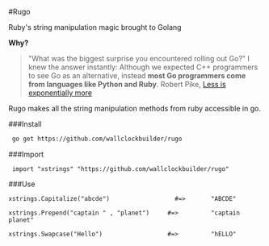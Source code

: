 #Rugo

Ruby's string manipulation magic brought to Golang

**Why?**
>  "What was the biggest surprise you encountered rolling out Go?" I knew the answer instantly: Although we expected C++ programmers to see Go as an alternative, instead **most Go programmers come from languages like Python and Ruby**. 
 Robert Pike, [Less is exponentially more](http://commandcenter.blogspot.com/2012/06/less-is-exponentially-more.html)

Rugo makes all the string manipulation methods from ruby accessible in go.


###Install
```bash
 go get https://github.com/wallclockbuilder/rugo
```

###Import
```golang
 import "xstrings" "https://github.com/wallclockbuilder/rugo"
```

###Use
```golang
xstrings.Capitalize("abcde") 		  	      #=> 		"ABCDE"

xstrings.Prepend("captain " , "planet") 	#=> 		"captain planet"

xstrings.Swapcase("Hello") 		          	#=> 		"hELLO"
```
